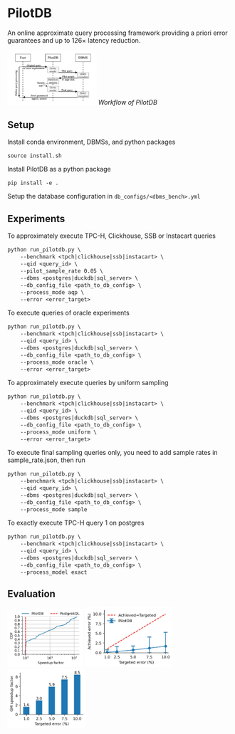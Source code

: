 # PilotDB

An online approximate query processing framework providing a priori error guarantees and up to 126$\times$ latency reduction.

<p float="middle">
    <img src="./.assets/aqp.jpg" width="200"/>
    <em>Workflow of PilotDB</em>
</p>

## Setup

Install conda environment, DBMSs, and python packages

```batch
source install.sh
```

Install PilotDB as a python package
```batch
pip install -e .
```

Setup the database configuration in `db_configs/<dbms_bench>.yml`

## Experiments
To approximately execute TPC-H, Clickhouse, SSB or Instacart queries
```batch
python run_pilotdb.py \
    --benchmark <tpch|clickhouse|ssb|instacart> \
    --qid <query_id> \
    --pilot_sample_rate 0.05 \
    --dbms <postgres|duckdb|sql_server> \
    --db_config_file <path_to_db_config> \
    --process_mode aqp \
    --error <error_target>
```

To execute queries of oracle experiments
```batch
python run_pilotdb.py \
    --benchmark <tpch|clickhouse|ssb|instacart> \
    --qid <query_id> \
    --dbms <postgres|duckdb|sql_server> \
    --db_config_file <path_to_db_config> \
    --process_mode oracle \
    --error <error_target>
```


To approximately execute queries by uniform sampling
```batch
python run_pilotdb.py \
    --benchmark <tpch|clickhouse|ssb|instacart> \
    --qid <query_id> \
    --dbms <postgres|duckdb|sql_server> \
    --db_config_file <path_to_db_config> \
    --process_mode uniform \
    --error <error_target>
```

To execute final sampling queries only, you need to add sample rates in sample_rate.json, then run
```batch
python run_pilotdb.py \
    --benchmark <tpch|clickhouse|ssb|instacart> \
    --qid <query_id> \
    --dbms <postgres|duckdb|sql_server> \
    --db_config_file <path_to_db_config> \
    --process_mode sample 
```

To exactly execute TPC-H query 1 on postgres
```batch
python run_pilotdb.py \
    --benchmark <tpch|clickhouse|ssb|instacart> \
    --qid <query_id> \
    --dbms <postgres|duckdb|sql_server> \
    --db_config_file <path_to_db_config> \
    --process_model exact
```

## Evaluation
<p float="middle">
    <img src="./.assets/speedup_cdf_postgresql.jpg" width="170"/>
    <img src="./.assets/error_tpch.jpg" width="197"/>
    <img src="./.assets/speedup_error.jpg" width="176"/>
</p>